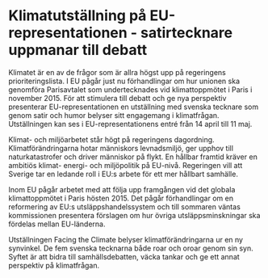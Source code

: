 # Klimatutställning på EU-representationen - satirtecknare uppmanar till debatt

Klimatet är en av de frågor som är allra högst upp på regeringens prioriteringslista. I EU pågår just nu förhandlingar om hur unionen ska genomföra Parisavtalet som undertecknades vid klimattoppmötet i Paris i november 2015\. För att stimulera till debatt och ge nya perspektiv presenterar EU\-representationen en utställning med svenska tecknare som genom satir och humor belyser sitt engagemang i klimatfrågan. Utställningen kan ses i EU\-representationens entré från 14 april till 11 maj.


Klimat\- och miljöarbetet står högt på regeringens dagordning. Klimatförändringarna hotar människors levnadsmiljö, ger upphov till naturkatastrofer och driver människor på flykt. En hållbar framtid kräver en ambitiös klimat\- energi\- och miljöpolitik på EU\-nivå. Regeringen vill att Sverige tar en ledande roll i EU:s arbete för ett mer hållbart samhälle.

Inom EU pågår arbetet med att följa upp framgången vid det globala klimattoppmötet i Paris hösten 2015\. Det pågår förhandlingar om en reformering av EU:s utsläppshandelssystem och till sommaren väntas kommissionen presentera förslagen om hur övriga utsläppsminskningar ska fördelas mellan EU\-länderna.

Utställningen Facing the Climate belyser klimatförändringarna ur en ny synvinkel. De fem svenska tecknarna både roar och oroar genom sin syn. Syftet är att bidra till samhällsdebatten, väcka tankar och ge ett annat perspektiv på klimatfrågan.
